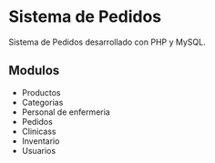 # Sistema de Pedidos
Sistema de Pedidos   desarrollado con PHP y MySQL.

## Modulos
- Productos
- Categorias
- Personal de enfermeria
- Pedidos
- Clinicass
- Inventario
- Usuarios

